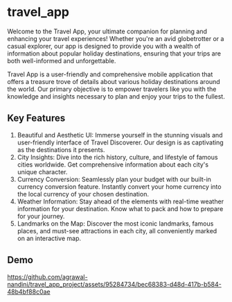 # travel_app

Welcome to the Travel App, your ultimate companion for planning and enhancing your travel experiences! Whether you're an avid globetrotter or a casual explorer, our app is designed to provide you with a wealth of information about popular holiday destinations, ensuring that your trips are both well-informed and unforgettable.

Travel App is a user-friendly and comprehensive mobile application that offers a treasure trove of details about various holiday destinations around the world. Our primary objective is to empower travelers like you with the knowledge and insights necessary to plan and enjoy your trips to the fullest.

## Key Features

1. Beautiful and Aesthetic UI: Immerse yourself in the stunning visuals and user-friendly interface of Travel Discoverer. Our design is as captivating as the destinations it presents.
2. City Insights: Dive into the rich history, culture, and lifestyle of famous cities worldwide. Get comprehensive information about each city's unique character.
3. Currency Conversion: Seamlessly plan your budget with our built-in currency conversion feature. Instantly convert your home currency into the local currency of your chosen destination.
4. Weather Information: Stay ahead of the elements with real-time weather information for your destination. Know what to pack and how to prepare for your journey.
5. Landmarks on the Map: Discover the most iconic landmarks, famous places, and must-see attractions in each city, all conveniently marked on an interactive map.

## Demo 


https://github.com/agrawal-nandini/travel_app_project/assets/95284734/bec68383-d48d-417b-b584-48b4bf88c0ae

